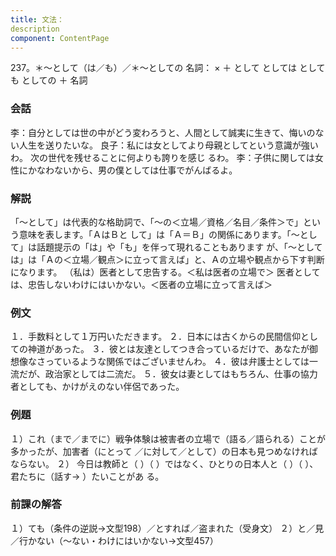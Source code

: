 ```yaml
---
title: 文法：
description
component: ContentPage
---
```



237。＊～として（は／も）／＊～としての
名詞： × ＋ として としては としても
としての ＋ 名詞
### 会話
李：自分としては世の中がどう変わろうと、人間として誠実に生きて、悔いのない人生を送りたいな。
良子：私には女としてより母親としてという意識が強いわ。 次の世代を残せることに何よりも誇りを感じ るわ。
李：子供に関しては女性にかなわないから、男の僕としては仕事でがんばるよ。
### 解説
「～として」は代表的な格助詞で、「～の＜立場／資格／名目／条件＞で」という意味を表します。「ＡはＢと
して」は「Ａ＝Ｂ」の関係にあります。「～として」は話題提示の「は」や「も」を伴って現れることもあります が、「～としては」は「Ａの＜立場／観点＞に立って言えば」と、Ａの立場や観点から下す判断になります。
（私は）医者として忠告する。＜私は医者の立場で＞ 医者としては、忠告しないわけにはいかない。＜医者の立場に立って言えば＞
### 例文
１．手数料として１万円いただきます。
２．日本には古くからの民間信仰としての神道があった。
３．彼とは友達としてつき合っているだけで、あなたが御想像なさっているような関係ではございませんわ。
４．彼は弁護士としては一流だが、政治家としては二流だ。
５．彼女は妻としてはもちろん、仕事の協力者としても、かけがえのない伴侶であった。
### 例題
１）これ（まで／までに）戦争体験は被害者の立場で（語る／語られる）ことが多かったが、加害者（にとって
／に対して／として）の日本も見つめなければならない。
２） 今日は教師と（ ）（ ）ではなく、ひとりの日本人と（ ）（ ）、君たちに（話す→ ）たいことがあ る。
### 前課の解答
１）ても（条件の逆説→文型198）／とすれば／盗まれた（受身文）
２）と／見／行かない（～ない・わけにはいかない→文型457）
